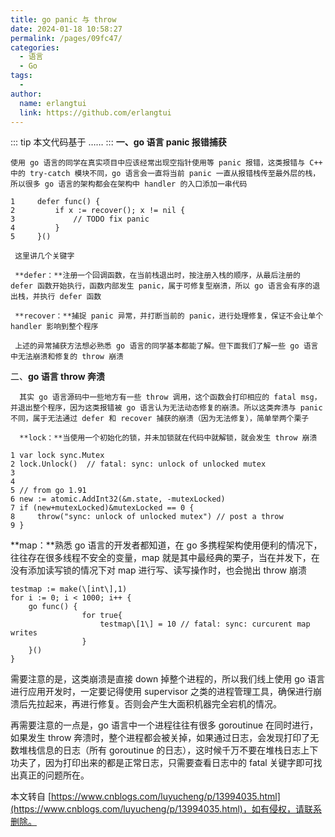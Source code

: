 ```yaml
---
title: go panic 与 throw
date: 2024-01-18 10:58:27
permalink: /pages/09fc47/
categories:
  - 语言
  - Go
tags:
  - 
author: 
  name: erlangtui
  link: https://github.com/erlangtui
---
```

::: tip
本文代码基于 ……
:::
**一、go 语言 panic 报错捕获** 

    使用 go 语言的同学在真实项目中应该经常出现空指针使用等 panic 报错，这类报错与 C++ 中的 try-catch 模块不同，go 语言会一直将当前 panic 一直从报错栈传至最外层的栈，所以很多 go 语言的架构都会在架构中 handler 的入口添加一串代码

```
1     defer func() {
2         if x := recover(); x != nil {
3             // TODO fix panic
4         }
5     }()
```

     这里讲几个关键字

     **defer：**注册一个回调函数，在当前栈退出时，按注册入栈的顺序，从最后注册的 defer 函数开始执行，函数内部发生 panic，属于可修复型崩溃，所以 go 语言会有序的退出栈，并执行 defer 函数

     **recover：**捕捉 panic 异常，并打断当前的 panic，进行处理修复，保证不会让单个 handler 影响到整个程序

     上述的异常捕获方法想必熟悉 go 语言的同学基本都能了解。但下面我们了解一些 go 语言中无法崩溃和修复的 throw 崩溃

 二、**go 语言 throw 奔溃** 

      其实 go 语言源码中一些地方有一些 throw 调用，这个函数会打印相应的 fatal msg，并退出整个程序，因为这类报错被 go 语言认为无法动态修复的崩溃。所以这类奔溃与 panic 不同，属于无法通过 defer 和 recover 捕获的崩溃（因为无法修复），简单举两个栗子

      **lock：**当使用一个初始化的锁，并未加锁就在代码中就解锁，就会发生 throw 崩溃

```
1 var lock sync.Mutex
2 lock.Unlock()  // fatal: sync: unlock of unlocked mutex
3 
4 
5 // from go 1.91
6 new := atomic.AddInt32(&m.state, -mutexLocked)
7 if (new+mutexLocked)&mutexLocked == 0 {
8     throw("sync: unlock of unlocked mutex") // post a throw
9 }
```

**map：**熟悉 go 语言的开发者都知道，在 go 多携程架构使用便利的情况下，往往存在很多线程不安全的变量，map 就是其中最经典的栗子，当在并发下，在没有添加读写锁的情况下对 map 进行写、读写操作时，也会抛出 throw 崩溃

```
testmap := make(\[int\],1)
for i := 0; i < 1000; i++ {
    go func() {
                for true{
                    testmap\[1\] = 10 // fatal: sync: curcurent map writes
                }    
    }()
}
```

需要注意的是，这类崩溃是直接 down 掉整个进程的，所以我们线上使用 go 语言进行应用开发时，一定要记得使用 supervisor 之类的进程管理工具，确保进行崩溃后先拉起来，再进行修复。否则会产生大面积机器完全宕机的情况。

再需要注意的一点是，go 语言中一个进程往往有很多 goroutinue 在同时进行，如果发生 throw 奔溃时，整个进程都会被关掉，如果通过日志，会发现打印了无数堆栈信息的日志（所有 goroutinue 的日志），这时候千万不要在堆栈日志上下功夫了，因为打印出来的都是正常日志，只需要查看日志中的 fatal 关键字即可找出真正的问题所在。

  

本文转自 [https://www.cnblogs.com/luyucheng/p/13994035.html](https://www.cnblogs.com/luyucheng/p/13994035.html)，如有侵权，请联系删除。

